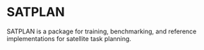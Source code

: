 # SATPLAN
SATPLAN is a package for training, benchmarking, and reference implementations for satellite task planning.

